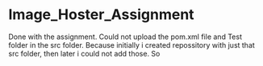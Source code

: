 # Image_Hoster_Assignment
Done with the assignment. 
 Could not upload the pom.xml file and Test folder in the src folder.  Because initially i created repossitory with just that src folder, then later i could not add those. So  
